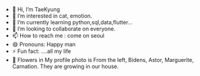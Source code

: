 - 👋 Hi, I’m TaeKyung
- 👀 I’m interested in cat, emotion.
- 🌱 I’m currently learning python,sql,data,flutter...
- 💞️ I’m looking to collaborate on everyone.
- 📫 How to reach me : come on seoul
- 😄 Pronouns: Happy man
- ⚡ Fun fact: ....all my life
- 🌹 Flowers in My profile photo is From the left, Bidens, Astor, Marguerite, Carnation.
  They are growing in our house.
<!---
TaeKyungg2/TaeKyungg2 is a ✨ special ✨ repository because its `README.md` (this file) appears on your GitHub profile.
You can click the Preview link to take a look at your changes.
--->
